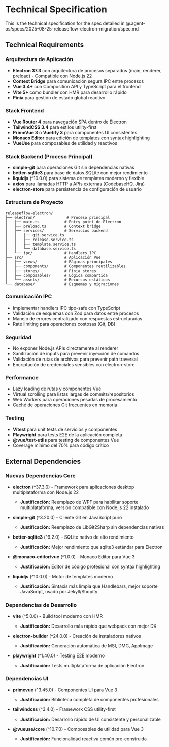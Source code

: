 # Technical Specification

This is the technical specification for the spec detailed in @.agent-os/specs/2025-08-25-releaseflow-electron-migration/spec.md

## Technical Requirements

### Arquitectura de Aplicación

- **Electron 37.3** con arquitectura de procesos separados (main, renderer, preload) - Compatible con Node.js 22
- **Context Bridge** para comunicación segura IPC entre procesos
- **Vue 3.4+** con Composition API y TypeScript para el frontend
- **Vite 5+** como bundler con HMR para desarrollo rápido
- **Pinia** para gestión de estado global reactivo

### Stack Frontend

- **Vue Router 4** para navegación SPA dentro de Electron
- **TailwindCSS 3.4** para estilos utility-first
- **PrimeVue 3** o **Vuetify 3** para componentes UI consistentes
- **Monaco Editor** para edición de templates con syntax highlighting
- **VueUse** para composables de utilidad y reactivos

### Stack Backend (Proceso Principal)

- **simple-git** para operaciones Git sin dependencias nativas
- **better-sqlite3** para base de datos SQLite con mejor rendimiento
- **liquidjs** (^10.0.0) para sistema de templates moderno y flexible
- **axios** para llamadas HTTP a APIs externas (CodebaseHQ, Jira)
- **electron-store** para persistencia de configuración de usuario

### Estructura de Proyecto

```
releaseflow-electron/
├── electron/              # Proceso principal
│   ├── main.ts           # Entry point de Electron
│   ├── preload.ts        # Context bridge
│   ├── services/         # Servicios backend
│   │   ├── git.service.ts
│   │   ├── release.service.ts
│   │   ├── template.service.ts
│   │   └── database.service.ts
│   └── ipc/              # Handlers IPC
├── src/                  # Aplicación Vue
│   ├── views/            # Páginas principales
│   ├── components/       # Componentes reutilizables
│   ├── stores/           # Pinia stores
│   ├── composables/      # Lógica compartida
│   └── assets/           # Recursos estáticos
└── database/             # Esquemas y migraciones
```

### Comunicación IPC

- Implementar handlers IPC tipo-safe con TypeScript
- Validación de esquemas con Zod para datos entre procesos
- Manejo de errores centralizado con respuestas estructuradas
- Rate limiting para operaciones costosas (Git, DB)

### Seguridad

- No exponer Node.js APIs directamente al renderer
- Sanitización de inputs para prevenir inyección de comandos
- Validación de rutas de archivos para prevenir path traversal
- Encriptación de credenciales sensibles con electron-store

### Performance

- Lazy loading de rutas y componentes Vue
- Virtual scrolling para listas largas de commits/repositorios
- Web Workers para operaciones pesadas de procesamiento
- Caché de operaciones Git frecuentes en memoria

### Testing

- **Vitest** para unit tests de servicios y componentes
- **Playwright** para tests E2E de la aplicación completa
- **@vue/test-utils** para testing de componentes Vue
- Coverage mínimo del 70% para código crítico

## External Dependencies

### Nuevas Dependencias Core

- **electron** (^37.3.0) - Framework para aplicaciones desktop multiplataforma con Node.js 22
  - **Justificación:** Reemplazo de WPF para habilitar soporte multiplataforma, versión compatible con Node.js 22 instalado
  
- **simple-git** (^3.20.0) - Cliente Git en JavaScript puro
  - **Justificación:** Reemplazo de LibGit2Sharp sin dependencias nativas

- **better-sqlite3** (^9.2.0) - SQLite nativo de alto rendimiento
  - **Justificación:** Mejor rendimiento que sqlite3 estándar para Electron

- **@monaco-editor/vue** (^1.0.0) - Monaco Editor para Vue 3
  - **Justificación:** Editor de código profesional con syntax highlighting

- **liquidjs** (^10.0.0) - Motor de templates moderno
  - **Justificación:** Sintaxis más limpia que Handlebars, mejor soporte JavaScript, usado por Jekyll/Shopify

### Dependencias de Desarrollo

- **vite** (^5.0.0) - Build tool moderno con HMR
  - **Justificación:** Desarrollo más rápido que webpack con mejor DX

- **electron-builder** (^24.0.0) - Creación de instaladores nativos
  - **Justificación:** Generación automática de MSI, DMG, AppImage

- **playwright** (^1.40.0) - Testing E2E moderno
  - **Justificación:** Tests multiplataforma de aplicación Electron

### Dependencias UI

- **primevue** (^3.45.0) - Componentes UI para Vue 3
  - **Justificación:** Biblioteca completa de componentes profesionales

- **tailwindcss** (^3.4.0) - Framework CSS utility-first
  - **Justificación:** Desarrollo rápido de UI consistente y personalizable

- **@vueuse/core** (^10.7.0) - Composables de utilidad para Vue 3
  - **Justificación:** Funcionalidad reactiva común pre-construida